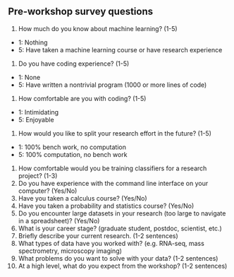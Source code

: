 ## Pre-workshop survey questions

1. How much do you know about machine learning? (1-5)
  - 1: Nothing
  - 5: Have taken a machine learning course or have research experience
1. Do you have coding experience? (1-5)
  - 1: None
  - 5: Have written a nontrivial program (1000 or more lines of code)
1. How comfortable are you with coding? (1-5)
  - 1: Intimidating
  - 5: Enjoyable
1. How would you like to split your research effort in the future? (1-5)
  - 1: 100% bench work, no computation
  - 5: 100% computation, no bench work
1. How comfortable would you be training classifiers for a research project? (1-3)
1. Do you have experience with the command line interface on your computer? (Yes/No)
1. Have you taken a calculus course? (Yes/No)
1. Have you taken a probability and statistics course? (Yes/No)
1. Do you encounter large datasets in your research (too large to navigate in a spreadsheet)? (Yes/No)
1. What is your career stage? (graduate student, postdoc, scientist, etc.)
1. Briefly describe your current research. (1-2 sentences)
1. What types of data have you worked with? (e.g. RNA-seq, mass spectrometry, microscopy imaging)
1. What problems do you want to solve with your data? (1-2 sentences)
1. At a high level, what do you expect from the workshop? (1-2 sentences)
